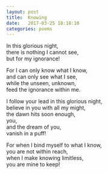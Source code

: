 ```yaml
---
layout: post
title:  Knowing
date:   2017-03-25 18:18:10
categories: poems
---
```


In this glorious night, <br>
there is nothing I cannot see, <br>
but for my ignorance! <br>

For I can only know what I know,<br>
and can only see what I see,<br>
while the unseen, unknown, <br>
feed the ignorance within me.<br>

I follow your lead in this glorious night,<br>
believe in you with all my might,<br>
the dawn hits soon enough,<br>
you, <br>
and the dream of you,<br>
vanish in a puff!<br>

For when I bind myself to what I know,<br>
you are not within reach,<br>
when I make knowing limitless,<br>
you are mine to keep!<br>






